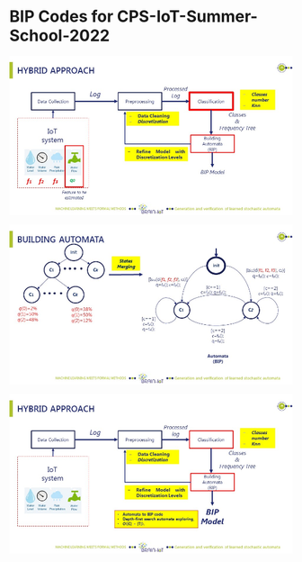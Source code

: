 # BIP Codes for CPS-IoT-Summer-School-2022



![Alt text](Seminaire/Diapositive23.jpg) 

![Alt text](Seminaire/Diapositive26.JPG) 

![Alt text](Seminaire/Diapositive28.JPG) 
